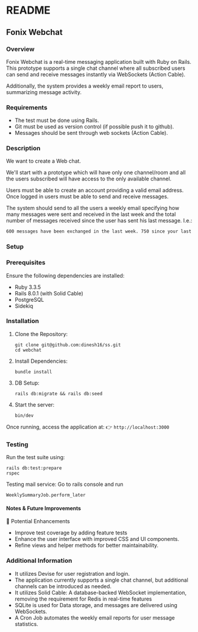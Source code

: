 # README

## Fonix Webchat

### Overview
Fonix Webchat is a real-time messaging application built with Ruby on Rails. This prototype supports a single chat channel where all subscribed users can send and receive messages instantly via WebSockets (Action Cable).

Additionally, the system provides a weekly email report to users, summarizing message activity.

### Requirements

- The test must be done using Rails.
- Git must be used as version control (if possible push it to github). 
- Messages should be sent through web sockets (Action Cable).

### Description

We want to create a Web chat.

We'll start with a prototype which will have only one channel/room and all the users subscribed will have access to the only available channel.

Users must be able to create an account providing a valid email address. Once logged in users must be able to send and receive messages.

The system should send to all the users a weekly email specifying how many messages were sent and received in the last week and the total number of messages received since the user has sent his last message.
I.e.:

```html
600 messages have been exchanged in the last week. 750 since your last message on the 1st of February.
```

### Setup

### Prerequisites
Ensure the following dependencies are installed:

- Ruby 3.3.5
- Rails 8.0.1 (with Solid Cable)
- PostgreSQL
- Sidekiq


### Installation
1. Clone the Repository:
   ```
   git clone git@github.com:dinesh16/ss.git
   cd webchat
   ```

2. Install Dependencies:
   ```
   bundle install
   ```

3. DB Setup:
   ```
   rails db:migrate && rails db:seed
   ```

4. Start the server:
   ```
   bin/dev 
   ```

Once running, access the application at:
👉 `http://localhost:3000`

### Testing
Run the test suite using:
```
rails db:test:prepare
rspec 
```
Testing mail service: Go to rails console and run

```
WeeklySummaryJob.perform_later
```

#### Notes & Future Improvements
🔧 Potential Enhancements
- Improve test coverage by adding feature tests
- Enhance the user interface with improved CSS and UI components.
- Refine views and helper methods for better maintainability.


### Additional Information
- It utilizes Devise for user registration and login.
- The application currently supports a single chat channel, but additional channels can be introduced as needed.
- It utilizes Solid Cable: A database-backed WebSocket implementation, removing the requirement for Redis in real-time features
- SQLite is used for Data storage, and messages are delivered using WebSockets.
- A Cron Job automates the weekly email reports for user message statistics.
